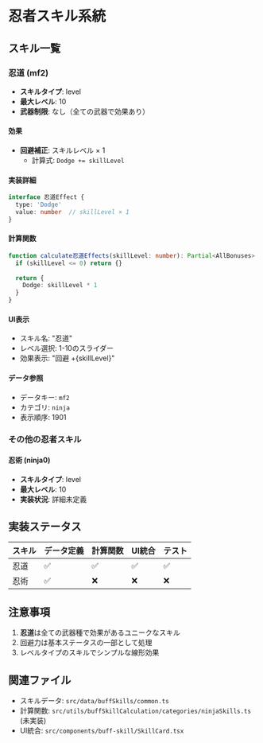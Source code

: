# 忍者スキル系統

## スキル一覧

### 忍道 (mf2)
- **スキルタイプ**: level
- **最大レベル**: 10
- **武器制限**: なし（全ての武器で効果あり）

#### 効果
- **回避補正**: スキルレベル × 1
  - 計算式: `Dodge += skillLevel`

#### 実装詳細
```typescript
interface 忍道Effect {
  type: 'Dodge'
  value: number  // skillLevel × 1
}
```

#### 計算関数
```typescript
function calculate忍道Effects(skillLevel: number): Partial<AllBonuses> {
  if (skillLevel <= 0) return {}
  
  return {
    Dodge: skillLevel * 1
  }
}
```

#### UI表示
- スキル名: "忍道"
- レベル選択: 1-10のスライダー
- 効果表示: "回避 +{skillLevel}"

#### データ参照
- データキー: `mf2`
- カテゴリ: `ninja`
- 表示順序: 1901

### その他の忍者スキル

#### 忍術 (ninja0)
- **スキルタイプ**: level
- **最大レベル**: 10
- **実装状況**: 詳細未定義

## 実装ステータス

| スキル | データ定義 | 計算関数 | UI統合 | テスト |
|--------|------------|----------|---------|--------|
| 忍道   | ✅         | ✅       | ✅     | ✅     |
| 忍術   | ✅         | ❌       | ❌     | ❌     |

## 注意事項

1. **忍道**は全ての武器種で効果があるユニークなスキル
2. 回避力は基本ステータスの一部として処理
3. レベルタイプのスキルでシンプルな線形効果

## 関連ファイル

- スキルデータ: `src/data/buffSkills/common.ts`
- 計算関数: `src/utils/buffSkillCalculation/categories/ninjaSkills.ts` (未実装)
- UI統合: `src/components/buff-skill/SkillCard.tsx`